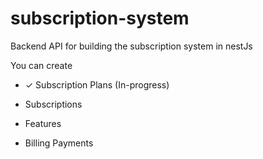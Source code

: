 # subscription-system
Backend API for building the subscription system in nestJs

You can create


- &check; Subscription Plans (In-progress)

- Subscriptions

- Features

- Billing Payments


